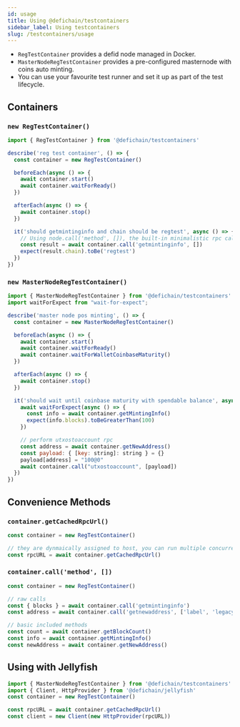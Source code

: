 ```yaml
---
id: usage
title: Using @defichain/testcontainers
sidebar_label: Using testcontainers
slug: /testcontainers/usage
---
```


* `RegTestContainer` provides a defid node managed in Docker.
* `MasterNodeRegTestContainer` provides a pre-configured masternode with coins auto minting.
* You can use your favourite test runner and set it up as part of the test lifecycle.

## Containers

### `new RegTestContainer()`

```js
import { RegTestContainer } from '@defichain/testcontainers'

describe('reg test container', () => {
  const container = new RegTestContainer()

  beforeEach(async () => {
    await container.start()
    await container.waitForReady()
  })

  afterEach(async () => {
    await container.stop()
  })

  it('should getmintinginfo and chain should be regtest', async () => {
    // Using node.call('method', []), the built-in minimalistic rpc call
    const result = await container.call('getmintinginfo', [])
    expect(result.chain).toBe('regtest')
  })
})
```

### `new MasterNodeRegTestContainer()`

```js
import { MasterNodeRegTestContainer } from '@defichain/testcontainers'
import waitForExpect from "wait-for-expect";

describe('master node pos minting', () => {
  const container = new MasterNodeRegTestContainer()

  beforeEach(async () => {
    await container.start()
    await container.waitForReady()
    await container.waitForWalletCoinbaseMaturity()
  })

  afterEach(async () => {
    await container.stop()
  })

  it('should wait until coinbase maturity with spendable balance', async () => {
    await waitForExpect(async () => {
      const info = await container.getMintingInfo()
      expect(info.blocks).toBeGreaterThan(100)
    })

    // perform utxostoaccount rpc
    const address = await container.getNewAddress()
    const payload: { [key: string]: string } = {}
    payload[address] = "100@0"
    await container.call("utxostoaccount", [payload])
  })
})
```

## Convenience Methods

### `container.getCachedRpcUrl()`

```js
const container = new RegTestContainer()

// they are dynmaically assigned to host, you can run multiple concurrent tests!
const rpcURL = await container.getCachedRpcUrl()
```

### `container.call('method', [])`

```js
const container = new RegTestContainer()

// raw calls
const { blocks } = await container.call('getmintinginfo')
const address = await container.call('getnewaddress', ['label', 'legacy'])

// basic included methods
const count = await container.getBlockCount()
const info = await container.getMintingInfo()
const newAddress = await container.getNewAddress()
```

## Using with Jellyfish

```js
import { MasterNodeRegTestContainer } from '@defichain/testcontainers'
import { Client, HttpProvider } from '@defichain/jellyfish'
const container = new RegTestContainer()

const rpcURL = await container.getCachedRpcUrl()
const client = new Client(new HttpProvider(rpcURL))
```
